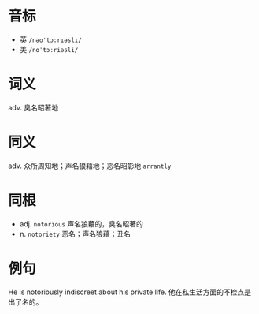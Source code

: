 # 音标

- 英 `/nəʊ'tɔ:rɪəslɪ/`
- 美 `/noˈtɔːriəsli/`

# 词义

adv. 臭名昭著地


# 同义

adv. 众所周知地；声名狼藉地；恶名昭彰地
`arrantly`

# 同根

- adj. `notorious` 声名狼藉的，臭名昭著的
- n. `notoriety` 恶名；声名狼藉；丑名

# 例句

He is notoriously indiscreet about his private life.
他在私生活方面的不检点是出了名的。



